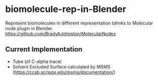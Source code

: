 # biomolecule-rep-in-Blender

Represent biomolecules in different representation tahnks to Molecular node plugin in Blender. https://github.com/BradyAJohnston/MolecularNodes

## Current Implementation
- Tube (of C-alpha trace)
- Solvent Excluded Surface calculated by MSMS (https://ccsb.scripps.edu/msms/documentation/) 
